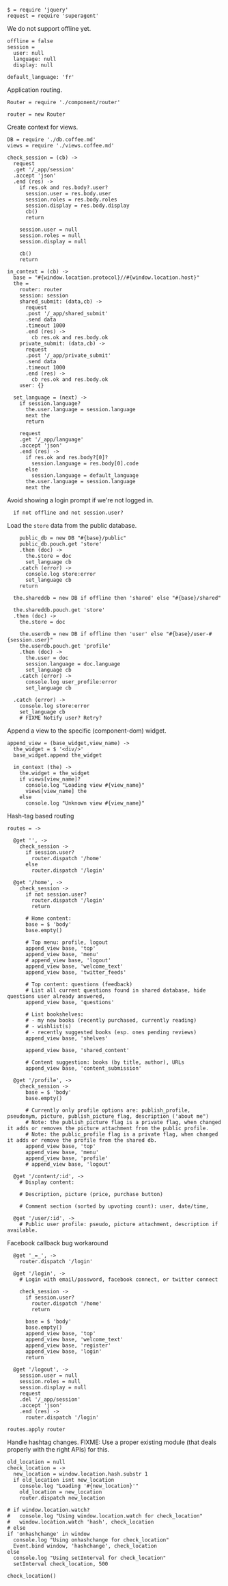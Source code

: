     $ = require 'jquery'
    request = require 'superagent'

We do not support offline yet.

    offline = false
    session =
      user: null
      language: null
      display: null

    default_language: 'fr'

Application routing.

    Router = require './component/router'

    router = new Router

Create context for views.

    DB = require './db.coffee.md'
    views = require './views.coffee.md'

    check_session = (cb) ->
      request
      .get '/_app/session'
      .accept 'json'
      .end (res) ->
        if res.ok and res.body?.user?
          session.user = res.body.user
          session.roles = res.body.roles
          session.display = res.body.display
          cb()
          return

        session.user = null
        session.roles = null
        session.display = null

        cb()
        return

    in_context = (cb) ->
      base = "#{window.location.protocol}//#{window.location.host}"
      the =
        router: router
        session: session
        shared_submit: (data,cb) ->
          request
          .post '/_app/shared_submit'
          .send data
          .timeout 1000
          .end (res) ->
            cb res.ok and res.body.ok
        private_submit: (data,cb) ->
          request
          .post '/_app/private_submit'
          .send data
          .timeout 1000
          .end (res) ->
            cb res.ok and res.body.ok
        user: {}

      set_language = (next) ->
        if session.language?
          the.user.language = session.language
          next the
          return

        request
        .get '/_app/language'
        .accept 'json'
        .end (res) ->
          if res.ok and res.body?[0]?
            session.language = res.body[0].code
          else
            session.language = default_language
          the.user.language = session.language
          next the

Avoid showing a login prompt if we're not logged in.

      if not offline and not session.user?

Load the `store` data from the public database.

        public_db = new DB "#{base}/public"
        public_db.pouch.get 'store'
        .then (doc) ->
          the.store = doc
          set_language cb
        .catch (error) ->
          console.log store:error
          set_language cb
        return

      the.shareddb = new DB if offline then 'shared' else "#{base}/shared"

      the.shareddb.pouch.get 'store'
      .then (doc) ->
        the.store = doc

        the.userdb = new DB if offline then 'user' else "#{base}/user-#{session.user}"
        the.userdb.pouch.get 'profile'
        .then (doc) ->
          the.user = doc
          session.language = doc.language
          set_language cb
        .catch (error) ->
          console.log user_profile:error
          set_language cb

      .catch (error) ->
        console.log store:error
        set_language cb
        # FIXME Notify user? Retry?

Append a view to the specific (component-dom) widget.

    append_view = (base_widget,view_name) ->
      the_widget = $ '<div/>'
      base_widget.append the_widget

      in_context (the) ->
        the.widget = the_widget
        if views[view_name]?
          console.log "Loading view #{view_name}"
          views[view_name] the
        else
          console.log "Unknown view #{view_name}"

Hash-tag based routing

    routes = ->

      @get '', ->
        check_session ->
          if session.user?
            router.dispatch '/home'
          else
            router.dispatch '/login'

      @get '/home', ->
        check_session ->
          if not session.user?
            router.dispatch '/login'
            return

          # Home content:
          base = $ 'body'
          base.empty()

          # Top menu: profile, logout
          append_view base, 'top'
          append_view base, 'menu'
          # append_view base, 'logout'
          append_view base, 'welcome_text'
          append_view base, 'twitter_feeds'

          # Top content: questions (feedback)
          # List all current questions found in shared database, hide questions user already answered,
          append_view base, 'questions'

          # List bookshelves:
          # - my new books (recently purchased, currently reading)
          # - wishlist(s)
          # - recently suggested books (esp. ones pending reviews)
          append_view base, 'shelves'

          append_view base, 'shared_content'

          # Content suggestion: books (by title, author), URLs
          append_view base, 'content_submission'

      @get '/profile', ->
        check_session ->
          base = $ 'body'
          base.empty()

          # Currently only profile options are: publish_profile, pseudonym, picture, publish_picture flag, description ('about me")
          # Note: the publish_picture flag is a private flag, when changed it adds or removes the picture attachment from the public profile.
          # Note: the public_profile flag is a private flag, when changed it adds or remove the profile from the shared db.
          append_view base, 'top'
          append_view base, 'menu'
          append_view base, 'profile'
          # append_view base, 'logout'

      @get '/content/:id', ->
        # Display content:

        # Description, picture (price, purchase button)

        # Comment section (sorted by upvoting count): user, date/time,

      @get '/user/:id', ->
        # Public user profile: pseudo, picture attachment, description if available.

Facebook callback bug workaround

      @get '_=_', ->
        router.dispatch '/login'

      @get '/login', ->
        # Login with email/password, facebook connect, or twitter connect

        check_session ->
          if session.user?
            router.dispatch '/home'
            return

          base = $ 'body'
          base.empty()
          append_view base, 'top'
          append_view base, 'welcome_text'
          append_view base, 'register'
          append_view base, 'login'
          return

      @get '/logout', ->
        session.user = null
        session.roles = null
        session.display = null
        request
        .del '/_app/session'
        .accept 'json'
        .end (res) ->
          router.dispatch '/login'

    routes.apply router

Handle hashtag changes.
FIXME: Use a proper existing module (that deals properly with the right APIs) for this.

    old_location = null
    check_location = ->
      new_location = window.location.hash.substr 1
      if old_location isnt new_location
        console.log "Loading '#{new_location}'"
        old_location = new_location
        router.dispatch new_location

    # if window.location.watch?
    #   console.log "Using window.location.watch for check_location"
    #   window.location.watch 'hash', check_location
    # else
    if 'onhashchange' in window
      console.log "Using onhashchange for check_location"
      Event.bind window, 'hashchange', check_location
    else
      console.log "Using setInterval for check_location"
      setInterval check_location, 500

    check_location()
